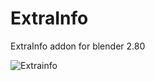 # ExtraInfo
ExtraInfo addon for blender 2.80

![Extrainfo](https://static-2.gumroad.com/res/gumroad/2526252220541/asset_previews/ff05162176d3d574b30616352b3439a2/retina/ei4.png)
